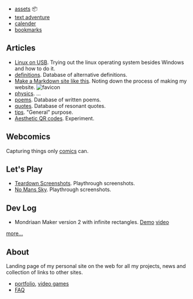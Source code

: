 
- [assets](assets) 📦
- [text adventure](text_adventure) 
- [calender](calender.md)
- [bookmarks](bookmarks.md)

## Articles

- [Linux on USB](linux_on_usb). Trying out the linux operating system besides Windows and how to do it.
- [definitions](definitions.md). Database of alternative definitions.
- [Make a Markdown site like this](make_md_site.md). Noting down the process of making my website. ![favicon](favicon.ico)
- [physics](physics.md). ...
- [poems](poems.md). Database of written poems.
- [quotes](quotes.md). Database of resonant quotes.
- [tips](tips.md). "General" purpose.
- [Aesthetic QR codes](aesthetic_qr). Experiment.

## Webcomics
Capturing things only [comics](comics) can.

## Let's Play
- [Teardown Screenshots](teardown). Playthrough screenshots.
- [No Mans Sky](no_mans_sky). Playthrough screenshots.

## Dev Log  
- Mondriaan Maker version 2 with infinite rectangles. [Demo](https://itch.io/embed-upload/6017377?color=fac901) [video](https://youtube.com/shorts/NXs121C7QTE)

[more...](log.md)

## About 
Landing page of my personal site on the web for all my projects, news and collection of links to other sites.
- [portfolio](portfolio.md), [video games](portfolio.md#video-games)
- [FAQ](faq.md)


[^1]: ![initiation](comics/initiation.svg)

